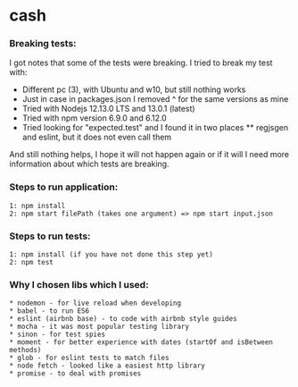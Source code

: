 # cash

### Breaking tests: 
I got notes that some of the tests were breaking. I tried to break my test with:
 * Different pc (3), with Ubuntu and w10, but still nothing works
 * Just in case in packages.json I removed ^ for the same versions as mine
 * Tried with Nodejs 12.13.0 LTS and 13.0.1 (latest)
 * Tried with npm version 6.9.0 and 6.12.0
 * Tried looking for "expected.test" and I found it in two places
   ** regjsgen and eslint, but it does not even call them
    
And still nothing helps, I hope it will not happen again or if it will I need more information about which tests are breaking.

### Steps to run application:
    1: npm install
    2: npm start filePath (takes one argument) => npm start input.json
    
### Steps to run tests:
    1: npm install (if you have not done this step yet)
    2: npm test

### Why I chosen libs which I used: 
    * nodemon - for live reload when developing 
    * babel - to run ES6 
    * eslint (airbnb base) - to code with airbnb style guides 
    * mocha - it was most popular testing library 
    * sinon - for test spies
    * moment - for better experience with dates (startOf and isBetween methods)
    * glob - for eslint tests to match files
    * node fetch - looked like a easiest http library
    * promise - to deal with promises
    
